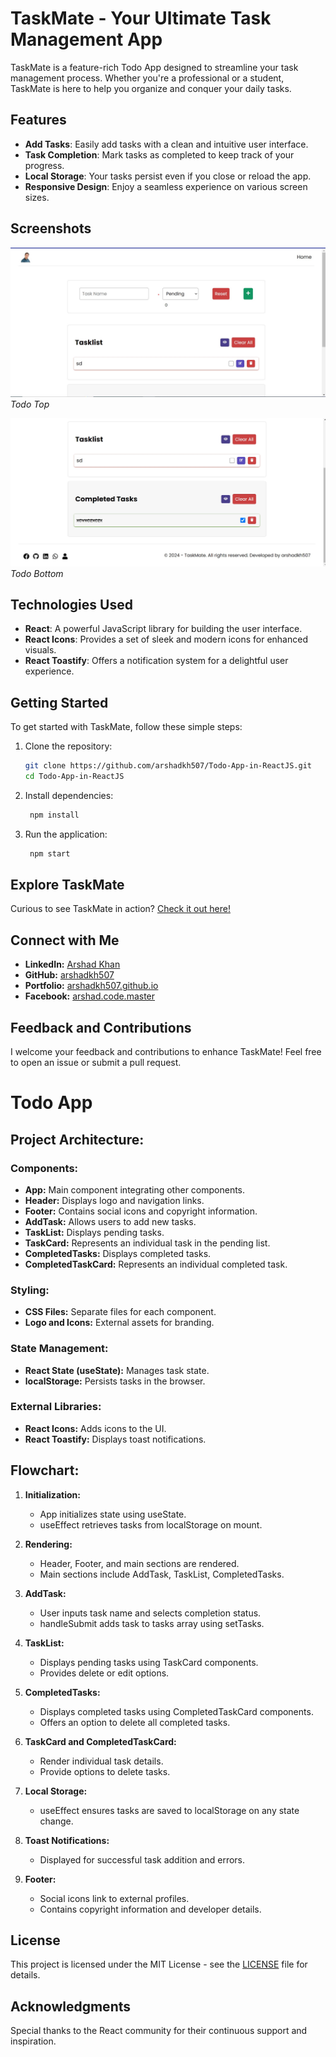 # TaskMate - Your Ultimate Task Management App

TaskMate is a feature-rich Todo App designed to streamline your task management process. Whether you're a professional or a student, TaskMate is here to help you organize and conquer your daily tasks.

## Features

- **Add Tasks**: Easily add tasks with a clean and intuitive user interface.
- **Task Completion**: Mark tasks as completed to keep track of your progress.
- **Local Storage**: Your tasks persist even if you close or reload the app.
- **Responsive Design**: Enjoy a seamless experience on various screen sizes.

## Screenshots

![TaskMate Screenshot 1](./public/todo-app-img1.jpg)
*Todo Top*

![TaskMate Screenshot 2](./public/todo-app-img2.jpg)
*Todo Bottom*

## Technologies Used

- **React**: A powerful JavaScript library for building the user interface.
- **React Icons**: Provides a set of sleek and modern icons for enhanced visuals.
- **React Toastify**: Offers a notification system for a delightful user experience.

## Getting Started

To get started with TaskMate, follow these simple steps:

1. Clone the repository:

   ```bash
   git clone https://github.com/arshadkh507/Todo-App-in-ReactJS.git
   cd Todo-App-in-ReactJS

2. Install dependencies:

   ```bash
    npm install

3. Run the application:

   ```bash
    npm start

## Explore TaskMate

Curious to see TaskMate in action? [Check it out here!](https://arshadkh507-todo-app.netlify.app/)

## Connect with Me

- **LinkedIn:** [Arshad Khan](https://www.linkedin.com/in/arshad-khan-2a6923213/)
- **GitHub:** [arshadkh507](https://github.com/arshadkh507)
- **Portfolio:** [arshadkh507.github.io](https://arshadkh507.github.io./)
- **Facebook:** [arshad.code.master](https://web.facebook.com/code.master.arshad/)

## Feedback and Contributions

I welcome your feedback and contributions to enhance TaskMate! Feel free to open an issue or submit a pull request.



# Todo App

## Project Architecture:

### Components:

- **App:** Main component integrating other components.
- **Header:** Displays logo and navigation links.
- **Footer:** Contains social icons and copyright information.
- **AddTask:** Allows users to add new tasks.
- **TaskList:** Displays pending tasks.
- **TaskCard:** Represents an individual task in the pending list.
- **CompletedTasks:** Displays completed tasks.
- **CompletedTaskCard:** Represents an individual completed task.

### Styling:

- **CSS Files:** Separate files for each component.
- **Logo and Icons:** External assets for branding.

### State Management:

- **React State (useState):** Manages task state.
- **localStorage:** Persists tasks in the browser.

### External Libraries:

- **React Icons:** Adds icons to the UI.
- **React Toastify:** Displays toast notifications.

## Flowchart:

1. **Initialization:**
   - App initializes state using useState.
   - useEffect retrieves tasks from localStorage on mount.

2. **Rendering:**
   - Header, Footer, and main sections are rendered.
   - Main sections include AddTask, TaskList, CompletedTasks.

3. **AddTask:**
   - User inputs task name and selects completion status.
   - handleSubmit adds task to tasks array using setTasks.

4. **TaskList:**
   - Displays pending tasks using TaskCard components.
   - Provides delete or edit options.

5. **CompletedTasks:**
   - Displays completed tasks using CompletedTaskCard components.
   - Offers an option to delete all completed tasks.

6. **TaskCard and CompletedTaskCard:**
   - Render individual task details.
   - Provide options to delete tasks.

7. **Local Storage:**
   - useEffect ensures tasks are saved to localStorage on any state change.

8. **Toast Notifications:**
   - Displayed for successful task addition and errors.

9. **Footer:**
   - Social icons link to external profiles.
   - Contains copyright information and developer details.

## License

This project is licensed under the MIT License - see the [LICENSE](LICENSE) file for details.

## Acknowledgments

Special thanks to the React community for their continuous support and inspiration.
